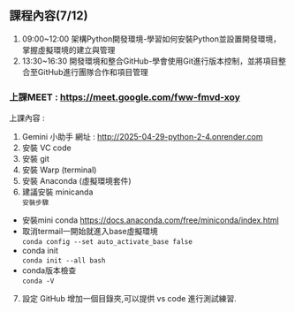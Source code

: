 ## 課程內容(7/12)
1. 09:00~12:00 架構Python開發環境-學習如何安裝Python並設置開發環境，掌握虛擬環境的建立與管理
2. 13:30~16:30  開發環境和整合GitHub-學會使用Git進行版本控制，並將項目整合至GitHub進行團隊合作和項目管理

### 上課MEET : https://meet.google.com/fww-fmvd-xoy

上課內容 : 
1. Gemini 小助手 網址 : http://2025-04-29-python-2-4.onrender.com
2. 安裝 VC code
3. 安裝 git 
4. 安裝 Warp (terminal)
5. 安裝 Anaconda (虛擬環境套件)
6. 建議安裝 minicanda \
```安裝步驟```
- 安裝mini conda
https://docs.anaconda.com/free/miniconda/index.html
- 取消termail一開始就進入base虛擬環境 \
 ```conda config --set auto_activate_base false```
- conda init \
 ```conda init --all bash```
- conda版本檢查 \
 ```conda -V```
7. 設定 GitHub 增加一個目錄夾,可以提供 vs code 進行測試練習.
